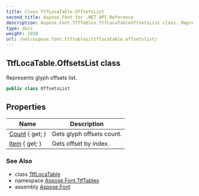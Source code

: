 ```yaml
---
title: Class TtfLocaTable.OffsetsList
second_title: Aspose.Font for .NET API Reference
description: Aspose.Font.TtfTables.TtfLocaTableOffsetsList class. Represents glyph offsets list
type: docs
weight: 1030
url: /net/aspose.font.ttftables/ttflocatable.offsetslist/
---
```

## TtfLocaTable.OffsetsList class

Represents glyph offsets list.

```csharp
public class OffsetsList
```

## Properties

| Name | Description |
| --- | --- |
| [Count](../../aspose.font.ttftables/ttflocatable.offsetslist/count) { get; } | Gets glyph offsets count. |
| [Item](../../aspose.font.ttftables/ttflocatable.offsetslist/item) { get; } | Gets offset by index. |

### See Also

* class [TtfLocaTable](../ttflocatable/)
* namespace [Aspose.Font.TtfTables](../../aspose.font.ttftables/)
* assembly [Aspose.Font](../../)


